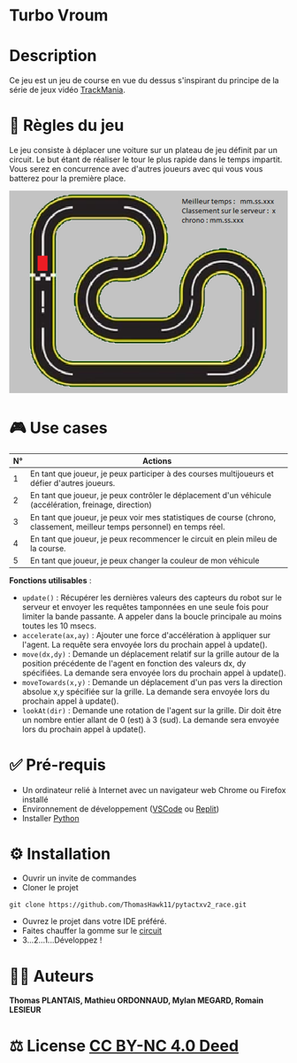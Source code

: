 # Turbo Vroum

# Description

Ce jeu est un jeu de course en vue du dessus s'inspirant du principe de la série de jeux vidéo [TrackMania](https://fr.wikipedia.org/wiki/TrackMania).

# 🎲 Règles du jeu

Le jeu consiste à déplacer une voiture sur un plateau de jeu définit par un circuit. Le but étant de réaliser le tour le plus rapide dans le temps impartit. Vous serez en concurrence avec d'autres joueurs avec qui vous vous batterez pour la première place. 

![Maquette](../../res/maquette.png)

# 🎮 Use cases

| N°  | Actions                                                                                                                  |
| --- | ------------------------------------------------------------------------------------------------------------------------ | 
| 1   | En tant que joueur, je peux participer à des courses multijoueurs et défier d'autres joueurs.                            | 
| 2   | En tant que joueur, je peux contrôler le déplacement d'un véhicule (accélération, freinage, direction)                   | 
| 3   | En tant que joueur, je peux voir mes statistiques de course (chrono, classement, meilleur temps personnel) en temps réel.| 
| 4   | En tant que joueur, je peux recommencer le circuit en plein mileu de la course.                                          | 
| 5   | En tant que joueur, je peux changer la couleur de mon véhicule                                                           |

**Fonctions utilisables** :
- ```update()``` : Récupérer les dernières valeurs des capteurs du robot sur le serveur et envoyer les requêtes tamponnées en une seule fois pour limiter la bande passante. A appeler dans la boucle principale au moins toutes les 10 msecs.
- ```accelerate(ax,ay)``` : Ajouter une force d'accélération à appliquer sur l'agent. La requête sera envoyée lors du prochain appel à update().
- ```move(dx,dy)``` : Demande un déplacement relatif sur la grille autour de la position précédente de l'agent en fonction des valeurs dx, dy spécifiées. La demande sera envoyée lors du prochain appel à update().
- ```moveTowards(x,y)``` : Demande un déplacement d'un pas vers la direction absolue x,y spécifiée sur la grille. La demande sera envoyée lors du prochain appel à update().
- ```lookAt(dir)``` : Demande une rotation de l'agent sur la grille. Dir doit être un nombre entier allant de 0 (est) à 3 (sud). La demande sera envoyée lors du prochain appel à update().

# ✅ Pré-requis
- Un ordinateur relié à Internet avec un navigateur web Chrome ou Firefox installé
- Environnement de développement ([VSCode](https://code.visualstudio.com/) ou [Replit](https://replit.com/))
- Installer [Python](https://www.python.org/downloads/)

# ⚙️ Installation
 - Ouvrir un invite de commandes
- Cloner le projet
```
git clone https://github.com/ThomasHawk11/pytactxv2_race.git
```
- Ouvrez le projet dans votre IDE préféré.
- Faites chauffer la gomme sur le [circuit](https://play.jusdeliens.com/tactx/)
- 3...2...1...Développez !
# 🧑‍💻 Auteurs
**Thomas PLANTAIS, Mathieu ORDONNAUD, Mylan MEGARD, Romain LESIEUR**
# ⚖️ License [CC BY-NC 4.0 Deed](https://creativecommons.org/licenses/by-nc/4.0/)
